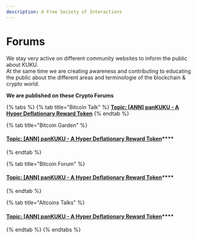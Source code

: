 ```yaml
---
description: A Free Society of Interactions
---
```


# Forums

We stay very active on different community websites to inform the public about KUKU.\
At the same time we are creating awareness and contributing to educating the public about the different areas and terminologie of the blockchain & crypto world.

**We are published on these Crypto Forums**

{% tabs %}
{% tab title="Bitcoin Talk" %}
[**Topic: \[ANN\] panKUKU - A Hyper Deflationary Reward Token**](https://bitcointalk.org/index.php?topic=5388658.new#new)
{% endtab %}

{% tab title="Bitcoin Garden" %}
#### [**Topic: \[ANN\] panKUKU - A Hyper Deflationary Reward Token**](https://bitcoingarden.org/forum/index.php?topic=114876)****
{% endtab %}

{% tab title="Bitcoin Forum" %}
#### [**Topic: \[ANN\] panKUKU - A Hyper Deflationary Reward Token**](https://bitcoinforum.com/altcoin-announcements/\(ann\)-pankuku-a-hyper-deflationary-reward-token/msg92397/#msg92397)****
{% endtab %}

{% tab title="Altcoins Talks" %}
#### [**Topic: \[ANN\] panKUKU - A Hyper Deflationary Reward Token**](https://www.altcoinstalks.com/index.php?topic=258972)****
{% endtab %}
{% endtabs %}
